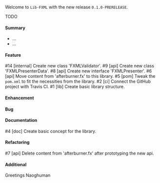 Welcome to `Lib-FXML` with the new release `0.1.0-PRERELEASE`.

TODO



#### Summary
* ...
* ...



#### Feature
#14 [internal] Create new class 'FXMLValidator'.
#9 [api] Create new class 'FXMLPresenterData'.
#8 [api] Create new interface 'FXMLPresenter'.
#6 [api] Move content from 'afterburner.fx' to this library.
#5 [pom] Tweak the `pom.xml` to fit the necessities from the library.
#2 [ci] Connect the GitHub project with Travis CI.
#1 [lib] Create basic library structure.



#### Enhancement



#### Bug



#### Documentation
#4 [doc] Create basic concept for the library.



#### Refactoring
#7 [api] Delete content from 'afterburner.fx' after prototyping the new api.



#### Additional



Greetings
Naoghuman



[//]: # (Issues which will be integrated in this release)



[//]: # (Links)
[JavaFX]:http://docs.oracle.com/javase/8/javase-clienttechnologies.htm
[Maven]:http://maven.apache.org/
[NetBeans]:https://netbeans.org/
